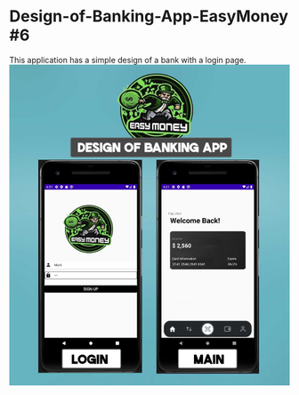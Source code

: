 # Design-of-Banking-App-EasyMoney #6
This application has a simple design of a bank with a login page.
![Screenshot_Design](Easy-Money.jpg)
